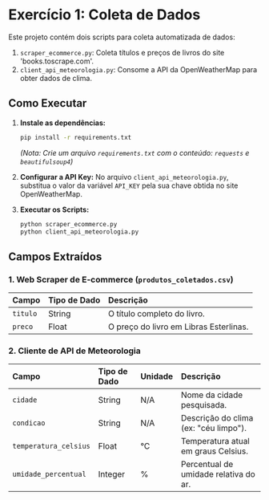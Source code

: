 # Exercício 1: Coleta de Dados

Este projeto contém dois scripts para coleta automatizada de dados:
1.  `scraper_ecommerce.py`: Coleta títulos e preços de livros do site 'books.toscrape.com'.
2.  `client_api_meteorologia.py`: Consome a API da OpenWeatherMap para obter dados de clima.

## Como Executar

1.  **Instale as dependências:**
    ```bash
    pip install -r requirements.txt
    ```
    *(Nota: Crie um arquivo `requirements.txt` com o conteúdo: `requests` e `beautifulsoup4`)*

2.  **Configurar a API Key:**
    No arquivo `client_api_meteorologia.py`, substitua o valor da variável `API_KEY` pela sua chave obtida no site OpenWeatherMap.

3.  **Executar os Scripts:**
    ```bash
    python scraper_ecommerce.py
    python client_api_meteorologia.py
    ```

## Campos Extraídos

### 1. Web Scraper de E-commerce (`produtos_coletados.csv`)

| Campo    | Tipo de Dado | Descrição                            |
| :------- | :----------- | :------------------------------------- |
| `titulo` | String       | O título completo do livro.            |
| `preco`  | Float        | O preço do livro em Libras Esterlinas. |

### 2. Cliente de API de Meteorologia

| Campo                | Tipo de Dado | Unidade | Descrição                                  |
| :------------------- | :----------- | :------ | :------------------------------------------- |
| `cidade`             | String       | N/A     | Nome da cidade pesquisada.                   |
| `condicao`           | String       | N/A     | Descrição do clima (ex: "céu limpo").      |
| `temperatura_celsius`| Float        | °C      | Temperatura atual em graus Celsius.          |
| `umidade_percentual` | Integer      | %       | Percentual de umidade relativa do ar.        |